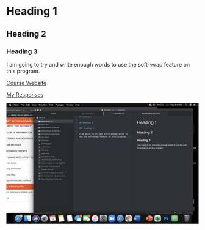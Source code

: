 # Heading 1

## Heading 2

### Heading 3

I am going to try and write enough words to use the soft-wrap feature on this program.

[Course Website](https://ashley-rezvani.github.io/341-web-design-Spring2022/topic-02/atom-move-file/)

[My Responses](./responses.txt)

![Screenshot](./images/screenshot.png)
